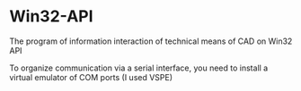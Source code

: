 # Win32-API
The program of information interaction of technical means of CAD on Win32 API

To organize communication via a serial interface, you need to install a virtual emulator of COM ports (I used VSPE)
